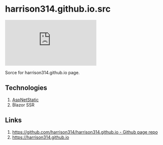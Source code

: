 # harrison314.github.io.src
[![Build Status](https://dev.azure.com/harrison314/jozefgajdos314/_apis/build/status/harrison314.harrison314.github.io.src?branchName=master)](https://dev.azure.com/harrison314/jozefgajdos314/_build/latest?definitionId=1&branchName=master)

Sorce for harrison314.github.io page.

## Technologies
1. [AspNetStatic](https://github.com/ZarehD/AspNetStatic)
1. Blazor SSR

## Links
1. [https://github.com/harrison314/harrison314.github.io - Github page repo](https://github.com/harrison314/harrison314.github.io)
1. <https://harrison314.github.io>

